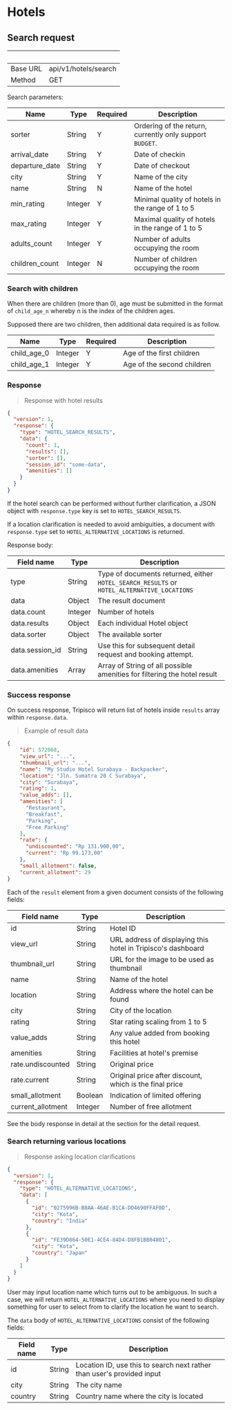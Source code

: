 # Hotels

## Search request

&nbsp; | &nbsp;
------ | ------
Base URL | api/v1/hotels/search
Method | GET

Search parameters:

Name | Type | Required | Description
---- | ---- | ---- | ---- |
sorter | String | Y | Ordering of the return, currently only support `BUDGET`.
arrival_date | String | Y | Date of checkin
departure_date | String | Y | Date of checkout
city | String | Y | Name of the city
name | String | N | Name of the hotel
min_rating | Integer | Y | Minimal quality of hotels in the range of 1 to 5
max_rating | Integer | Y | Maximal quality of hotels in the range of 1 to 5
adults_count | Integer | Y | Number of adults occupying the room
children_count | Integer | N | Number of children occupying the room

### Search with children

When there are children (more than 0), age must be submitted in the format of
`child_age_n` whereby n is the index of the children ages.

Supposed there are two children, then additional data required is as follow.

Name | Type | Required | Description
---- | ---- | ---- | ---- |
child_age_0 | Integer | Y | Age of the first children
child_age_1 | Integer | Y | Age of the second children

### Response

> Response with hotel results

```json
{
  "version": 1,
  "response": {
    "type": "HOTEL_SEARCH_RESULTS",
    "data": {
      "count": 1,
      "results": [],
      "sorter": [],
      "session_id": "some-data",
      "amenities": []
    }
  }
}
```

If the hotel search can be performed without further clarification, a JSON object
with `response.type` key is set to `HOTEL_SEARCH_RESULTS`.

If a location clarification is needed to avoid ambiguities,
a document with `response.type` set to `HOTEL_ALTERNATIVE_LOCATIONS` is returned.

Response body:

Field name | Type | Description
---------- | ----- | ------
type | String | Type of documents returned, either `HOTEL_SEARCH_RESULTS` or `HOTEL_ALTERNATIVE_LOCATIONS`
data | Object | The result document
data.count | Integer | Number of hotels
data.results | Object | Each individual Hotel object
data.sorter | Object | The available sorter
data.session_id | String | Use this for subsequent detail request and booking attempt.
data.amenities | Array | Array of String of all possible amenities for filtering the hotel result

### Success response

On success response, Tripisco will return list of hotels inside `results` array
within `response.data`.

> Example of result data

```json
{
    "id": 572068,
    "view_url": "...",
    "thumbnail_url": "...",
    "name": "My Studio Hotel Surabaya - Backpacker",
    "location": "Jln. Sumatra 20 C Surabaya",
    "city": "Surabaya",
    "rating": 1,
    "value_adds": [],
    "amenities": [
      "Restaurant",
      "Breakfast",
      "Parking",
      "Free Parking"
    ],
    "rate": {
      "undiscounted": "Rp 131.900,00",
      "current": "Rp 99.173,00"
    },
    "small_allotment": false,
    "current_allotment": 29
}
```

Each of the `result` element from a given document consists of the following fields:

Field name | Type | Description
---------- | ----- | ------
id| String | Hotel ID
view_url | String | URL address of displaying this hotel in Tripisco's dashboard
thumbnail_url | String | URL for the image to be used as thumbnail
name | String | Name of the hotel
location | String | Address where the hotel can be found
city | String | City of the location
rating | String | Star rating scaling from 1 to 5
value_adds | String | Any value added from booking this hotel
amenities | String | Facilities at hotel's premise
rate.undiscounted | String | Original price
rate.current | String | Original price after discount, which is the final price
small_allotment | Boolean | Indication of limited offering
current_allotment | Integer | Number of free allotment

See the body response in detail at the section for the detail request.

### Search returning various locations

> Response asking location clarifications

```json
{
  "version": 1,
  "response": {
    "type": "HOTEL_ALTERNATIVE_LOCATIONS",
    "data": [
      {
        "id": "0275996B-B8AA-46AE-B1CA-DD4690FFAF0D",
        "city": "Kota",
        "country": "India"
      },
      {
        "id": "FE39D864-50E1-4CE4-84D4-D8FB1BB04801",
        "city": "Kota",
        "country": "Japan"
      }
    ]
  }
}
```

User may input location name which turns out to be ambiguous. In such a case,
we will return `HOTEL_ALTERNATIVE_LOCATIONS` where you need to display something
for user to select from to clarify the location he want to search.

The `data` body of `HOTEL_ALTERNATIVE_LOCATIONS` consist of the following fields:

Field name | Type | Description
---------- | ----- | ------
id | String | Location ID, use this to search next rather than user's provided input
city | String | The city name
country | String | Country name where the city is located
